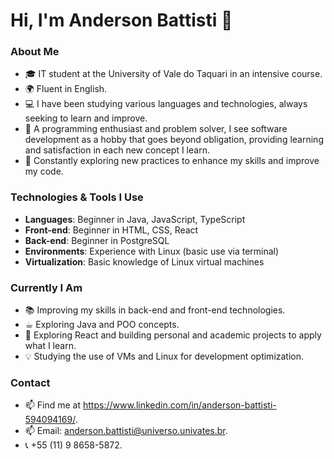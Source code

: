 # Hi, I'm Anderson Battisti 👋

### About Me
- 🎓 IT student at the University of Vale do Taquari in an intensive course.
- 🌍 Fluent in English.
- 💻 I have been studying various languages and technologies, always seeking to learn and improve.
- 🚀 A programming enthusiast and problem solver, I see software development as a hobby that goes beyond obligation, providing learning and satisfaction in each new concept I learn.
- 🌱 Constantly exploring new practices to enhance my skills and improve my code.

### Technologies & Tools I Use
- **Languages**: Beginner in Java, JavaScript, TypeScript
- **Front-end**: Beginner in HTML, CSS, React
- **Back-end**: Beginner in PostgreSQL
- **Environments**: Experience with Linux (basic use via terminal)
- **Virtualization**: Basic knowledge of Linux virtual machines

### Currently I Am
- 📚 Improving my skills in back-end and front-end technologies.
- ☕︎  Exploring Java and POO concepts.
- 🔨 Exploring React and building personal and academic projects to apply what I learn.
- 💡 Studying the use of VMs and Linux for development optimization.

### Contact
- 📫 Find me at https://www.linkedin.com/in/anderson-battisti-594094169/.
- 📫 Email: anderson.battisti@universo.univates.br.
- 📞 +55 (11) 9 8658-5872.


